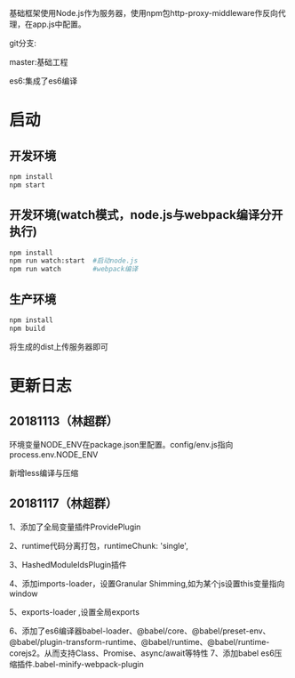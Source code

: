 基础框架使用Node.js作为服务器，使用npm包http-proxy-middleware作反向代理，在app.js中配置。

git分支:

master:基础工程

es6:集成了es6编译
# 启动
## 开发环境
```bash
npm install
npm start
```
## 开发环境(watch模式，node.js与webpack编译分开执行)
```bash
npm install
npm run watch:start  #启动node.js
npm run watch        #webpack编译
```
## 生产环境
```bash
npm install
npm build
```
将生成的dist上传服务器即可

# 更新日志
## 20181113（林超群）
环境变量NODE_ENV在package.json里配置。config/env.js指向process.env.NODE_ENV

新增less编译与压缩
## 20181117（林超群）
1、添加了全局变量插件ProvidePlugin

2、runtime代码分离打包，runtimeChunk: 'single',

3、HashedModuleIdsPlugin插件

4、添加imports-loader，设置Granular Shimming,如为某个js设置this变量指向window

5、exports-loader  ,设置全局exports

6、添加了es6编译器babel-loader、@babel/core、@babel/preset-env、@babel/plugin-transform-runtime、@babel/runtime、@babel/runtime-corejs2。从而支持Class、Promise、async/await等特性
7、添加babel  es6压缩插件.babel-minify-webpack-plugin
